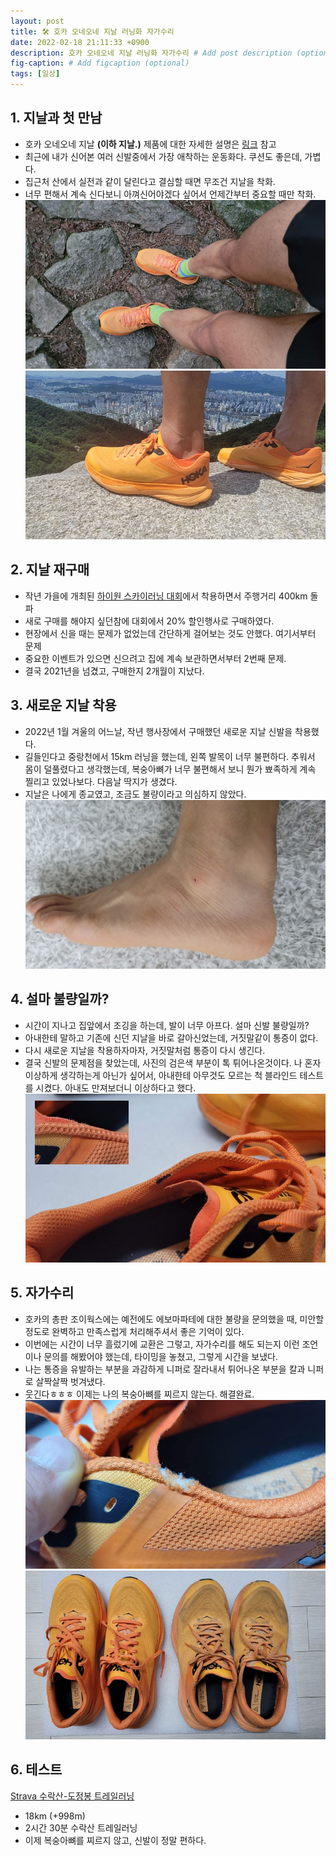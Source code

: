 ```yaml
---
layout: post
title: 🛠️ 호카 오네오네 지날 러닝화 자가수리
date: 2022-02-18 21:11:33 +0900
description: 호카 오네오네 지날 러닝화 자가수리 # Add post description (optional)
fig-caption: # Add figcaption (optional)
tags: [일상]
---
```

## 1. 지날과 첫 만남
- 호카 오네오네 지날 **(이하 지날.)** 제품에 대한 자세한 설명은 [링크](https://www.goodrunner.co.kr/product/hoka-m-zinal-bopo/1030/) 참고
- 최근에 내가 신어본 여러 신발중에서 가장 애착하는 운동화다. 쿠션도 좋은데, 가볍다.
- 집근처 산에서 실전과 같이 달린다고 결심할 때면 무조건 지날을 착화.
- 너무 편해서 계속 신다보니 아껴신어야겠다 싶어서 언제간부터 중요할 때만 착화.
![지날 착용1](/img/in-post/zinal-01.jpg)
![지날 착용2](/img/in-post/zinal-02.jpg)

## 2. 지날 재구매
- 작년 가을에 개최된 [하이원 스카이러닝 대회](/2021-high1skyrunning/)에서 착용하면서 주행거리 400km 돌파
- 새로 구매를 해야지 싶던참에 대회에서 20% 할인행사로 구매하였다.
- 현장에서 신을 때는 문제가 없었는데 간단하게 걸어보는 것도 안했다. 여기서부터 문제
- 중요한 이벤트가 있으면 신으려고 집에 계속 보관하면서부터 2번째 문제. 
- 결국 2021년을 넘겼고, 구매한지 2개월이 지났다.

## 3. 새로운 지날 착용
- 2022년 1월 겨울의 어느날, 작년 행사장에서 구매했던 새로운 지날 신발을 착용했다.
- 길들인다고 중랑천에서 15km 러닝을 했는데, 왼쪽 발목이 너무 불편하다. 추워서 몸이 덜풀렸다고 생각했는데, 복숭아뼈가 너무 불편해서 보니 뭔가 뾰족하게 계속 찔리고 있었나보다. 다음날 딱지가 생겼다.
- 지날은 나에게 종교였고, 조금도 불량이라고 의심하지 않았다. 
![지날 신고 부상](/img/in-post/zinal-03.jpg)

## 4. 설마 불량일까?
- 시간이 지나고 집앞에서 조깅을 하는데, 발이 너무 아프다. 설마 신발 불량일까?
- 아내한테 말하고 기존에 신던 지날을 바로 갈아신었는데, 거짓말같이 통증이 없다.
- 다시 새로운 지날을 착용하자마자, 거짓말처럼 통증이 다시 생긴다.
- 결국 신발의 문제점을 찾았는데, 사진의 검은색 부분이 톡 튀어나온것이다. 나 혼자 이상하게 생각하는게 아닌가 싶어서, 아내한테 아무것도 모르는 척 블라인드 테스트를 시켰다. 아내도 만져보더니 이상하다고 했다.
![지날 불량1](/img/in-post/zinal-04.jpg)

## 5. 자가수리
- 호카의 총판 조이웍스에는 예전에도 에보마파테에 대한 불량을 문의했을 때, 미안할정도로 완벽하고 만족스럽게 처리해주셔서 좋은 기억이 있다.
- 이번에는 시간이 너무 흘렀기에 교환은 그렇고, 자가수리를 해도 되는지 이런 조언이나 문의를 해봤어야 했는데, 타이밍을 놓쳤고, 그렇게 시간을 보냈다.
- 나는 통증을 유발하는 부분을 과감하게 니퍼로 잘라내서 튀어나온 부분을 칼과 니퍼로 살짝살짝 벗겨냈다.
- 웃긴다ㅎㅎㅎ 이제는 나의 복숭아뼈를 찌르지 않는다. 해결완료.
![지날 자가수리](/img/in-post/zinal-05.jpg)
![지날 자가수리](/img/in-post/zinal-06.jpg)

## 6. 테스트
[Strava 수락산-도정봉 트레일러닝](https://www.strava.com/activities/6709245715)
- 18km (+998m)
- 2시간 30분 수락산 트레일러닝
- 이제 복숭아뼈를 찌르지 않고, 신발이 정말 편하다.